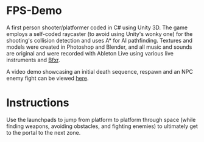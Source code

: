 # FPS-Demo

A first person shooter/platformer coded in C# using Unity 3D. The game employs a self-coded raycaster (to avoid using Unity's wonky one) for the shooting's collision detection and uses A* for AI pathfinding. Textures and models were created in Photoshop and Blender, and all music and sounds are original and were recorded with Ableton Live using various live instruments and [Bfxr](http://www.bfxr.net/).

A video demo showcasing an initial death sequence, respawn and an NPC enemy fight can be viewed [here](https://drive.google.com/file/d/0B-z1YsUo4d16alBnZmR1QTJDSms/view?usp=sharing).

# Instructions

Use the launchpads to jump from platform to platform through space (while finding weapons, avoiding obstacles, and fighting enemies) to ultimately get to the portal to the next zone.

